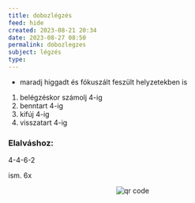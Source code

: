```yaml
---
title: dobozlégzés
feed: hide
created: 2023-08-21 20:34
date: 2023-08-27 08:50
permalink: dobozlegzes
subject: légzés
type: 
---
```


- maradj higgadt és fókuszált feszült helyzetekben is

1. belégzéskor számolj 4-ig
2. benntart 4-ig
3. kifúj 4-ig
4. visszatart 4-ig

### Elalváshoz:

4-4-6-2

ism. 6x



<p style="text-align: center;"><img src="https://chart.googleapis.com/chart?cht=qr&chl=https://notes.andrasdenes.com/dobozlegzes&chs=180x180&choe=UTF-8&chld=L|2" alt="qr code"></p>

